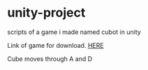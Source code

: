 # unity-project
scripts of a game i made named cubot in unity


Link of game for download.
[HERE](https://drive.google.com/file/d/10f9GsA5IZZ-17jCNNktnfbhZEFr_iOe4/view?usp=sharing)









Cube moves through A and D
